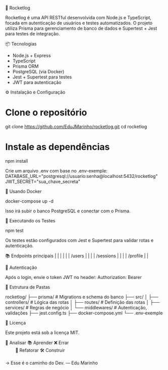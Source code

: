 
🚀 Rocketlog

Rocketlog é uma API RESTful desenvolvida com Node.js e TypeScript, focada em autenticação de usuários e testes automatizados. O projeto utiliza Prisma para gerenciamento de banco de dados e Supertest + Jest para testes de integração.

📦 Tecnologias

- Node.js + Express
- TypeScript
- Prisma ORM
- PostgreSQL (via Docker)
- Jest + Supertest para testes
- JWT para autenticação

⚙️ Instalação e Configuração

# Clone o repositório
git clone https://github.com/EduJMarinho/rocketlog.git
cd rocketlog

# Instale as dependências
npm install


Crie um arquivo .env com base no .env-exemple:
DATABASE_URL="postgresql://usuario:senha@localhost:5432/rocketlog"
JWT_SECRET="sua_chave_secreta"



🐳 Usando Docker

docker-compose up -d


Isso irá subir o banco PostgreSQL e conectar com o Prisma.

🧪 Executando os Testes

npm test


Os testes estão configurados com Jest e Supertest para validar rotas e autenticação.

📚 Endpoints principais
|  |  |  | 
|  | /users |  | 
|  | /sessions |  | 
|  | /profile |  | 



🔐 Autenticação

Após o login, envie o token JWT no header:
Authorization: Bearer <token>



📁 Estrutura de Pastas

rocketlog/
├── prisma/           # Migrations e schema do banco
├── src/
│   ├── controllers/  # Lógica das rotas
│   ├── routes/       # Definição das rotas
│   ├── services/     # Regras de negócio
│   └── middlewares/  # Autenticação, validações
├── jest.config.ts
├── docker-compose.yml
└── .env-exemple



📄 Licença

Este projeto está sob a licença MIT.



🧠 Analisar 📚 Aprender ❌ Errar  
   🔁 Refatorar  🛠️ Construir  
          
→ Esse é o caminho do Dev. — Edu Marinho



